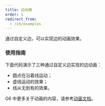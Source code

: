 ```yaml
---
title: 边动画
order: 1
redirect_from:
  - /zh/examples
---
```


通过自定义边，可以实现边的动画效果。

### 使用指南

下面代码演示了三种通过自定义边实现的边动画：
- 圆点在沿着线运动；
- 虚线运动的效果；
- 线从无到有的效果。

G6 中更多关于动画的内容，请参考[动画文档](/zh/docs/manual/advanced/animation-zh)。